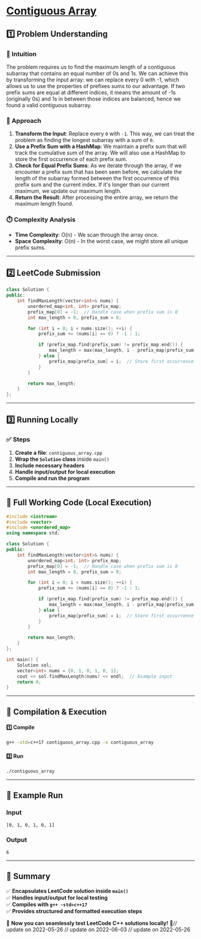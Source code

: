 # **[Contiguous Array](https://leetcode.com/problems/contiguous-array/description/)**  

## **1️⃣ Problem Understanding**  
### **📌 Intuition**  
The problem requires us to find the maximum length of a contiguous subarray that contains an equal number of 0s and 1s. We can achieve this by transforming the input array: we can replace every 0 with -1, which allows us to use the properties of prefixes sums to our advantage. If two prefix sums are equal at different indices, it means the amount of -1s (originally 0s) and 1s in between those indices are balanced, hence we found a valid contiguous subarray.

### **🚀 Approach**  
1. **Transform the Input**: Replace every `0` with `-1`. This way, we can treat the problem as finding the longest subarray with a sum of `0`.
2. **Use a Prefix Sum with a HashMap**: We maintain a prefix sum that will track the cumulative sum of the array. We will also use a HashMap to store the first occurrence of each prefix sum. 
3. **Check for Equal Prefix Sums**: As we iterate through the array, if we encounter a prefix sum that has been seen before, we calculate the length of the subarray formed between the first occurrence of this prefix sum and the current index. If it's longer than our current maximum, we update our maximum length.
4. **Return the Result**: After processing the entire array, we return the maximum length found.

### **⏱️ Complexity Analysis**  
- **Time Complexity**: O(n) - We scan through the array once.
- **Space Complexity**: O(n) - In the worst case, we might store all unique prefix sums.

---  

## **2️⃣ LeetCode Submission**  
```cpp
class Solution {
public:
    int findMaxLength(vector<int>& nums) {
        unordered_map<int, int> prefix_map;
        prefix_map[0] = -1;  // Handle case when prefix sum is 0
        int max_length = 0, prefix_sum = 0;

        for (int i = 0; i < nums.size(); ++i) {
            prefix_sum += (nums[i] == 0) ? -1 : 1;

            if (prefix_map.find(prefix_sum) != prefix_map.end()) {
                max_length = max(max_length, i - prefix_map[prefix_sum]);
            } else {
                prefix_map[prefix_sum] = i;  // Store first occurrence of this prefix_sum
            }
        }

        return max_length;
    }
};
```  

---  

## **3️⃣ Running Locally**  
### **✅ Steps**  
1. **Create a file**: `contiguous_array.cpp`  
2. **Wrap the `Solution` class** inside `main()`  
3. **Include necessary headers**  
4. **Handle input/output for local execution**  
5. **Compile and run the program**  

---  

## **📝 Full Working Code (Local Execution)**  
```cpp
#include <iostream>
#include <vector>
#include <unordered_map>
using namespace std;

class Solution {
public:
    int findMaxLength(vector<int>& nums) {
        unordered_map<int, int> prefix_map;
        prefix_map[0] = -1;  // Handle case when prefix sum is 0
        int max_length = 0, prefix_sum = 0;

        for (int i = 0; i < nums.size(); ++i) {
            prefix_sum += (nums[i] == 0) ? -1 : 1;

            if (prefix_map.find(prefix_sum) != prefix_map.end()) {
                max_length = max(max_length, i - prefix_map[prefix_sum]);
            } else {
                prefix_map[prefix_sum] = i;  // Store first occurrence of this prefix_sum
            }
        }

        return max_length;
    }
};

int main() {
    Solution sol;
    vector<int> nums = {0, 1, 0, 1, 0, 1};
    cout << sol.findMaxLength(nums) << endl;  // Example input
    return 0;
}
```  

---  

## **🔧 Compilation & Execution**  
#### **1️⃣ Compile**  
```bash
g++ -std=c++17 contiguous_array.cpp -o contiguous_array
```  

#### **2️⃣ Run**  
```bash
./contiguous_array
```  

---  

## **🎯 Example Run**  
### **Input**  
```
[0, 1, 0, 1, 0, 1]
```  
### **Output**  
```
6
```  

---  

## **📌 Summary**  
✅ **Encapsulates LeetCode solution inside `main()`**  
✅ **Handles input/output for local testing**  
✅ **Compiles with `g++ -std=c++17`**  
✅ **Provides structured and formatted execution steps**  

🚀 **Now you can seamlessly test LeetCode C++ solutions locally!** 🚀// update on 2022-05-26
// update on 2022-06-03
// update on 2022-05-26
